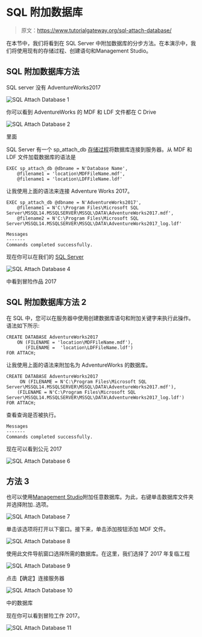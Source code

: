 # SQL 附加数据库

> 原文：<https://www.tutorialgateway.org/sql-attach-database/>

在本节中，我们将看到在 SQL Server 中附加数据库的分步方法。在本演示中，我们将使用现有的存储过程、创建语句和Management Studio。

## SQL 附加数据库方法

SQL server 没有 AdventureWorks2017

![SQL Attach Database 1](img/ca9e2c34a8a7eb2967cbeb6661bb5cee.png)

你可以看到 AdventureWorks 的 MDF 和 LDF 文件都在 C Drive

![SQL Attach Database 2](img/e529163dd4cd8f315e80695c087ab9f6.png)

里面

SQL Server 有一个 sp_attach_db [存储过程](https://www.tutorialgateway.org/stored-procedures-in-sql/)将数据库连接到服务器。从 MDF 和 LDF 文件加载数据库的语法是

```
EXEC sp_attach_db @dbname = N'Database Name',
	@filename1 = 'location\MDFFileName.mdf',
	@filename1 = 'location\LDFFileName.ldf'
```

让我使用上面的语法来连接 Adventure Works 2017。

```
EXEC sp_attach_db @dbname = N'AdventureWorks2017',
	@filename1 = N'C:\Program Files\Microsoft SQL Server\MSSQL14.MSSQLSERVER\MSSQL\DATA\AdventureWorks2017.mdf',
	@filename2 = N'C:\Program Files\Microsoft SQL Server\MSSQL14.MSSQLSERVER\MSSQL\DATA\AdventureWorks2017_log.ldf'
```

```
Messages
-------
Commands completed successfully.
```

现在你可以在我们的 [SQL Server](https://www.tutorialgateway.org/sql/)

![SQL Attach Database 4](img/55e72efae98088b28176f3b1bf28981c.png)

中看到冒险作品 2017

## SQL 附加数据库方法 2

在 SQL 中，您可以在服务器中使用创建数据库语句和附加关键字来执行此操作。语法如下所示:

```
CREATE DATABASE AdventureWorks2017
	ON (FILENAME = 'location\MDFFileName.mdf'),
	   (FILENAME =  'location\LDFFileName.ldf')
FOR ATTACH;
```

让我使用上面的语法来附加名为 AdventureWorks 的数据库。

```
CREATE DATABASE AdventureWorks2017
     ON (FILENAME = N'C:\Program Files\Microsoft SQL Server\MSSQL14.MSSQLSERVER\MSSQL\DATA\AdventureWorks2017.mdf'),
	(FILENAME = N'C:\Program Files\Microsoft SQL Server\MSSQL14.MSSQLSERVER\MSSQL\DATA\AdventureWorks2017_log.ldf')
FOR ATTACH;
```

查看查询是否被执行。

```
Messages
-------
Commands completed successfully.
```

现在可以看到公元 2017

![SQL Attach Database 6](img/f78d080c02e727ff691bb7d854fb7f67.png)

## 方法 3

也可以使用[Management Studio](https://www.tutorialgateway.org/sql-server-management-studio/)附加任意数据库。为此，右键单击数据库文件夹并选择附加..选项。

![SQL Attach Database 7](img/ac62d628e0a29d1bafd1a51273f51bec.png)

单击该选项将打开以下窗口。接下来，单击添加按钮添加 MDF 文件。

![SQL Attach Database 8](img/b28d414c84c32d52c8f490d72d1b2b5c.png)

使用此文件导航窗口选择所需的数据库。在这里，我们选择了 2017 年复临工程

![SQL Attach Database 9](img/83f1ba6f88be7bf03dcb9e7acd46816d.png)

点击【确定】连接服务器

![SQL Attach Database 10](img/859b3a81b0705ce4dcf90666e3c12977.png)

中的数据库

现在你可以看到冒险工作 2017。

![SQL Attach Database 11](img/08fbbe3f4d95eb29bd1d6c2b0a4eabc1.png)